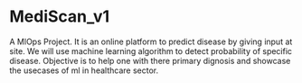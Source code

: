 # MediScan_v1
A MlOps Project. It is an online platform to predict disease by giving input at site. We will use machine learning algorithm to detect probability of specific disease. Objective is to help one with there primary dignosis and showcase the usecases of ml in healthcare sector.
